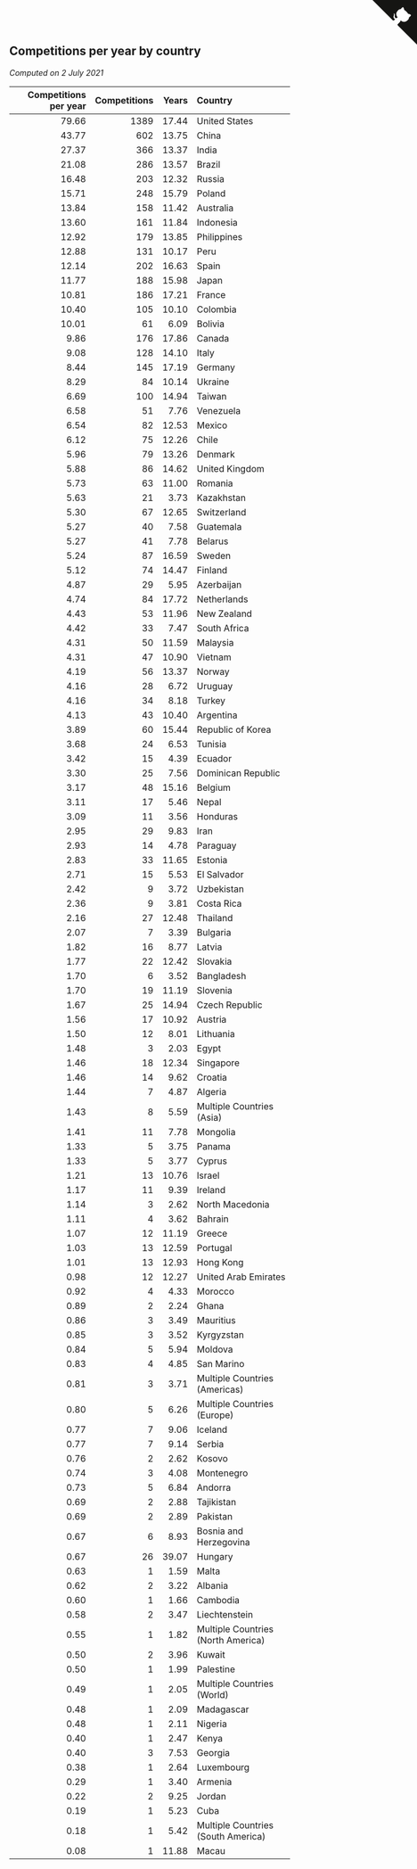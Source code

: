 ## Competitions per year by country

*Computed on  2 July 2021*

| Competitions per year | Competitions | Years | Country |
| ---: | ---: | ---: | :--- |
| 79.66 | 1389 | 17.44 | United States |
| 43.77 | 602 | 13.75 | China |
| 27.37 | 366 | 13.37 | India |
| 21.08 | 286 | 13.57 | Brazil |
| 16.48 | 203 | 12.32 | Russia |
| 15.71 | 248 | 15.79 | Poland |
| 13.84 | 158 | 11.42 | Australia |
| 13.60 | 161 | 11.84 | Indonesia |
| 12.92 | 179 | 13.85 | Philippines |
| 12.88 | 131 | 10.17 | Peru |
| 12.14 | 202 | 16.63 | Spain |
| 11.77 | 188 | 15.98 | Japan |
| 10.81 | 186 | 17.21 | France |
| 10.40 | 105 | 10.10 | Colombia |
| 10.01 | 61 | 6.09 | Bolivia |
| 9.86 | 176 | 17.86 | Canada |
| 9.08 | 128 | 14.10 | Italy |
| 8.44 | 145 | 17.19 | Germany |
| 8.29 | 84 | 10.14 | Ukraine |
| 6.69 | 100 | 14.94 | Taiwan |
| 6.58 | 51 | 7.76 | Venezuela |
| 6.54 | 82 | 12.53 | Mexico |
| 6.12 | 75 | 12.26 | Chile |
| 5.96 | 79 | 13.26 | Denmark |
| 5.88 | 86 | 14.62 | United Kingdom |
| 5.73 | 63 | 11.00 | Romania |
| 5.63 | 21 | 3.73 | Kazakhstan |
| 5.30 | 67 | 12.65 | Switzerland |
| 5.27 | 40 | 7.58 | Guatemala |
| 5.27 | 41 | 7.78 | Belarus |
| 5.24 | 87 | 16.59 | Sweden |
| 5.12 | 74 | 14.47 | Finland |
| 4.87 | 29 | 5.95 | Azerbaijan |
| 4.74 | 84 | 17.72 | Netherlands |
| 4.43 | 53 | 11.96 | New Zealand |
| 4.42 | 33 | 7.47 | South Africa |
| 4.31 | 50 | 11.59 | Malaysia |
| 4.31 | 47 | 10.90 | Vietnam |
| 4.19 | 56 | 13.37 | Norway |
| 4.16 | 28 | 6.72 | Uruguay |
| 4.16 | 34 | 8.18 | Turkey |
| 4.13 | 43 | 10.40 | Argentina |
| 3.89 | 60 | 15.44 | Republic of Korea |
| 3.68 | 24 | 6.53 | Tunisia |
| 3.42 | 15 | 4.39 | Ecuador |
| 3.30 | 25 | 7.56 | Dominican Republic |
| 3.17 | 48 | 15.16 | Belgium |
| 3.11 | 17 | 5.46 | Nepal |
| 3.09 | 11 | 3.56 | Honduras |
| 2.95 | 29 | 9.83 | Iran |
| 2.93 | 14 | 4.78 | Paraguay |
| 2.83 | 33 | 11.65 | Estonia |
| 2.71 | 15 | 5.53 | El Salvador |
| 2.42 | 9 | 3.72 | Uzbekistan |
| 2.36 | 9 | 3.81 | Costa Rica |
| 2.16 | 27 | 12.48 | Thailand |
| 2.07 | 7 | 3.39 | Bulgaria |
| 1.82 | 16 | 8.77 | Latvia |
| 1.77 | 22 | 12.42 | Slovakia |
| 1.70 | 6 | 3.52 | Bangladesh |
| 1.70 | 19 | 11.19 | Slovenia |
| 1.67 | 25 | 14.94 | Czech Republic |
| 1.56 | 17 | 10.92 | Austria |
| 1.50 | 12 | 8.01 | Lithuania |
| 1.48 | 3 | 2.03 | Egypt |
| 1.46 | 18 | 12.34 | Singapore |
| 1.46 | 14 | 9.62 | Croatia |
| 1.44 | 7 | 4.87 | Algeria |
| 1.43 | 8 | 5.59 | Multiple Countries (Asia) |
| 1.41 | 11 | 7.78 | Mongolia |
| 1.33 | 5 | 3.75 | Panama |
| 1.33 | 5 | 3.77 | Cyprus |
| 1.21 | 13 | 10.76 | Israel |
| 1.17 | 11 | 9.39 | Ireland |
| 1.14 | 3 | 2.62 | North Macedonia |
| 1.11 | 4 | 3.62 | Bahrain |
| 1.07 | 12 | 11.19 | Greece |
| 1.03 | 13 | 12.59 | Portugal |
| 1.01 | 13 | 12.93 | Hong Kong |
| 0.98 | 12 | 12.27 | United Arab Emirates |
| 0.92 | 4 | 4.33 | Morocco |
| 0.89 | 2 | 2.24 | Ghana |
| 0.86 | 3 | 3.49 | Mauritius |
| 0.85 | 3 | 3.52 | Kyrgyzstan |
| 0.84 | 5 | 5.94 | Moldova |
| 0.83 | 4 | 4.85 | San Marino |
| 0.81 | 3 | 3.71 | Multiple Countries (Americas) |
| 0.80 | 5 | 6.26 | Multiple Countries (Europe) |
| 0.77 | 7 | 9.06 | Iceland |
| 0.77 | 7 | 9.14 | Serbia |
| 0.76 | 2 | 2.62 | Kosovo |
| 0.74 | 3 | 4.08 | Montenegro |
| 0.73 | 5 | 6.84 | Andorra |
| 0.69 | 2 | 2.88 | Tajikistan |
| 0.69 | 2 | 2.89 | Pakistan |
| 0.67 | 6 | 8.93 | Bosnia and Herzegovina |
| 0.67 | 26 | 39.07 | Hungary |
| 0.63 | 1 | 1.59 | Malta |
| 0.62 | 2 | 3.22 | Albania |
| 0.60 | 1 | 1.66 | Cambodia |
| 0.58 | 2 | 3.47 | Liechtenstein |
| 0.55 | 1 | 1.82 | Multiple Countries (North America) |
| 0.50 | 2 | 3.96 | Kuwait |
| 0.50 | 1 | 1.99 | Palestine |
| 0.49 | 1 | 2.05 | Multiple Countries (World) |
| 0.48 | 1 | 2.09 | Madagascar |
| 0.48 | 1 | 2.11 | Nigeria |
| 0.40 | 1 | 2.47 | Kenya |
| 0.40 | 3 | 7.53 | Georgia |
| 0.38 | 1 | 2.64 | Luxembourg |
| 0.29 | 1 | 3.40 | Armenia |
| 0.22 | 2 | 9.25 | Jordan |
| 0.19 | 1 | 5.23 | Cuba |
| 0.18 | 1 | 5.42 | Multiple Countries (South America) |
| 0.08 | 1 | 11.88 | Macau |


<a href="https://github.com/jonatanklosko/wca_statistics" class="github-corner" aria-label="View source on Github"><svg width="80" height="80" viewBox="0 0 250 250" style="fill:#151513; color:#fff; position: absolute; top: 0; border: 0; right: 0;" aria-hidden="true"><path d="M0,0 L115,115 L130,115 L142,142 L250,250 L250,0 Z"></path><path d="M128.3,109.0 C113.8,99.7 119.0,89.6 119.0,89.6 C122.0,82.7 120.5,78.6 120.5,78.6 C119.2,72.0 123.4,76.3 123.4,76.3 C127.3,80.9 125.5,87.3 125.5,87.3 C122.9,97.6 130.6,101.9 134.4,103.2" fill="currentColor" style="transform-origin: 130px 106px;" class="octo-arm"></path><path d="M115.0,115.0 C114.9,115.1 118.7,116.5 119.8,115.4 L133.7,101.6 C136.9,99.2 139.9,98.4 142.2,98.6 C133.8,88.0 127.5,74.4 143.8,58.0 C148.5,53.4 154.0,51.2 159.7,51.0 C160.3,49.4 163.2,43.6 171.4,40.1 C171.4,40.1 176.1,42.5 178.8,56.2 C183.1,58.6 187.2,61.8 190.9,65.4 C194.5,69.0 197.7,73.2 200.1,77.6 C213.8,80.2 216.3,84.9 216.3,84.9 C212.7,93.1 206.9,96.0 205.4,96.6 C205.1,102.4 203.0,107.8 198.3,112.5 C181.9,128.9 168.3,122.5 157.7,114.1 C157.9,116.9 156.7,120.9 152.7,124.9 L141.0,136.5 C139.8,137.7 141.6,141.9 141.8,141.8 Z" fill="currentColor" class="octo-body"></path></svg></a><style>.github-corner:hover .octo-arm{animation:octocat-wave 560ms ease-in-out}@keyframes octocat-wave{0%,100%{transform:rotate(0)}20%,60%{transform:rotate(-25deg)}40%,80%{transform:rotate(10deg)}}@media (max-width:500px){.github-corner:hover .octo-arm{animation:none}.github-corner .octo-arm{animation:octocat-wave 560ms ease-in-out}}</style>
